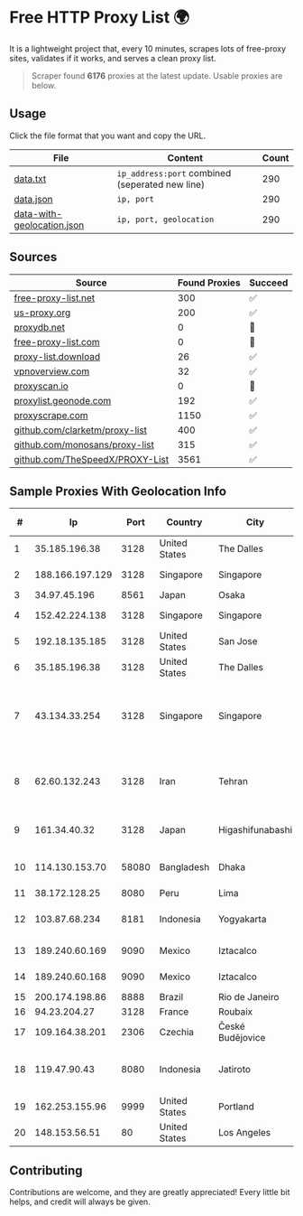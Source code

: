 
# Free HTTP Proxy List 🌍

It is a lightweight project that, every 10 minutes, scrapes lots of free-proxy sites, validates if it works, and serves a clean proxy list.


> Scraper found **6176** proxies at the latest update. Usable proxies are below.

## Usage

Click the file format that you want and copy the URL.


|File|Content|Count|
|----|-------|-----|
|[data.txt](https://raw.githubusercontent.com/themiralay/Proxy-List-World/master/data.txt)|`ip_address:port` combined (seperated new line)|290|
|[data.json](https://raw.githubusercontent.com/themiralay/Proxy-List-World/master/data.json)|`ip, port`|290|
|[data-with-geolocation.json](https://raw.githubusercontent.com/themiralay/Proxy-List-World/master/data-with-geolocation.json)|`ip, port, geolocation`|290|

## Sources

|Source|Found Proxies|Succeed|
|------|-------------|-------|
|[free-proxy-list.net](https://free-proxy-list.net)|300|✅|
|[us-proxy.org](https://www.us-proxy.org)|200|✅|
|[proxydb.net](http://proxydb.net)|0|🚫|
|[free-proxy-list.com](https://free-proxy-list.com/?page=&port=&type%5B%5D=http&type%5B%5D=https&up_time=0&search=Search)|0|🚫|
|[proxy-list.download](https://www.proxy-list.download/HTTP)|26|✅|
|[vpnoverview.com](https://vpnoverview.com/privacy/anonymous-browsing/free-proxy-servers)|32|✅|
|[proxyscan.io](https://www.proxyscan.io)|0|🚫|
|[proxylist.geonode.com](https://proxylist.geonode.com/api/proxy-list?limit=300&page=1&sort_by=lastChecked&sort_type=desc&protocols=http,https)|192|✅|
|[proxyscrape.com](https://api.proxyscrape.com/v2/?request=displayproxies&protocol=http&timeout=10000&country=all&ssl=all&anonymity=all)|1150|✅|
|[github.com/clarketm/proxy-list](https://raw.githubusercontent.com/clarketm/proxy-list/master/proxy-list-raw.txt)|400|✅|
|[github.com/monosans/proxy-list](https://raw.githubusercontent.com/monosans/proxy-list/main/proxies/http.txt)|315|✅|
|[github.com/TheSpeedX/PROXY-List](https://raw.githubusercontent.com/TheSpeedX/PROXY-List/master/http.txt)|3561|✅|


## Sample Proxies With Geolocation Info

|#|Ip|Port|Country|City|Internet Service Provider|
|-|--|----|-------|----|-------------------------|
|1|35.185.196.38|3128|United States|The Dalles|Google LLC|
|2|188.166.197.129|3128|Singapore|Singapore|DigitalOcean, LLC|
|3|34.97.45.196|8561|Japan|Osaka|Google LLC|
|4|152.42.224.138|3128|Singapore|Singapore|DigitalOcean, LLC|
|5|192.18.135.185|3128|United States|San Jose|Oracle Corporation|
|6|35.185.196.38|3128|United States|The Dalles|Google LLC|
|7|43.134.33.254|3128|Singapore|Singapore|Shenzhen Tencent Computer Systems Company Limited|
|8|62.60.132.243|3128|Iran|Tehran|NOAVARAN SHABAKEH SABZ MEHREGAN (Ltd.)|
|9|161.34.40.32|3128|Japan|Higashifunabashi|NTT PC Communications, Inc.|
|10|114.130.153.70|58080|Bangladesh|Dhaka|Bangladesh Telegraph & Telephone Board|
|11|38.172.128.25|8080|Peru|Lima|Conex TV E.I.R.L.|
|12|103.87.68.234|8181|Indonesia|Yogyakarta|PT Atharva Telematika Persada|
|13|189.240.60.169|9090|Mexico|Iztacalco|Uninet S.A. de C.V.|
|14|189.240.60.168|9090|Mexico|Iztacalco|Uninet S.A. de C.V.|
|15|200.174.198.86|8888|Brazil|Rio de Janeiro|Claro S.A|
|16|94.23.204.27|3128|France|Roubaix|OVH SAS|
|17|109.164.38.201|2306|Czechia|České Budějovice|STARNET, s.r.o.|
|18|119.47.90.43|8080|Indonesia|Jatiroto|PT. JAWA POS NATIONAL NETWORK MEDIALINK|
|19|162.253.155.96|9999|United States|Portland|Reprise Hosting|
|20|148.153.56.51|80|United States|Los Angeles|CDS Global Cloud Co., Ltd|



## Contributing

Contributions are welcome, and they are greatly appreciated! Every
little bit helps, and credit will always be given.

